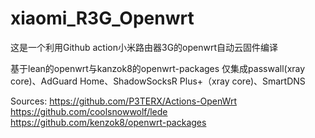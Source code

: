 # xiaomi_R3G_Openwrt
这是一个利用Github action小米路由器3G的openwrt自动云固件编译

基于lean的openwrt与kanzok8的openwrt-packages
仅集成passwall(xray core)、AdGuard Home、ShadowSocksR Plus+（xray core)、SmartDNS

Sources:
https://github.com/P3TERX/Actions-OpenWrt
https://github.com/coolsnowwolf/lede
https://github.com/kenzok8/openwrt-packages
